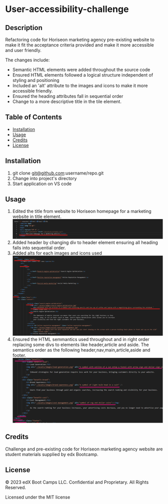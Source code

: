 # User-accessibility-challenge

## Description

Refactoring code for Horiseon marketing agency pre-existing website to make it fit the acceptance criteria provided and make it more accessible and user friendly. 

The changes include:
* Semantic HTML elements were added throughout the source code
* Ensured HTML elements followed a logical structure independent of styling and positioning
* Included an 'alt' attribute to the images and icons to make it more accessible friendly.
* Ensured the heading attributes fall in sequential order
* Change to a more descriptive title in the tile element.

## Table of Contents

* [Installation](#installation)
* [Usage](#usage)
* [Credits](#credits)
* [License](#license)


## Installation

1) git clone git@github.com:username/repo.git
2) Change into project's directory
3) Start application on VS code


## Usage 

1) Edited the title from website to Horiseon homepage for a marketing website in title element.
![see here](assets/images/title.png)
2) Added header by changing div to header element ensuring all heading falls into sequential order.
3) Added alts for each images and icons used
![see here](assets/images/code-1.png)
4) Ensured the HTML semmantics used throughout and in right order replacing some divs to elements like header,article and aside. The semantics order as the following header,nav,main,article,aside and footer.
![see here](assets/images/code-2.png)

## Credits

Challenge and pre-existing code for Horiseon marketing agency website are student materials supplied by edx Bootcamp.



## License

© 2023 edX Boot Camps LLC. Confidential and Proprietary. All Rights Reserved.

Licensed under the MIT license


















